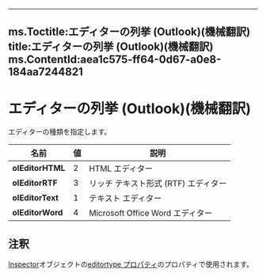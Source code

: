 

---
ms.Toctitle:エディターの列挙 (Outlook)(機械翻訳)
title:エディターの列挙 (Outlook)(機械翻訳)
ms.ContentId:aea1c575-ff64-0d67-a0e8-184aa7244821
---
# エディターの列挙 (Outlook)(機械翻訳)




エディターの種類を指定します。

|**名前**|**値**|**説明**|
|---|---|---|
|**olEditorHTML**|2|HTML エディター|
|**olEditorRTF**|3|リッチ テキスト形式 (RTF) エディター|
|**olEditorText**|1|テキスト エディター|
|**olEditorWord**|4|Microsoft Office Word エディター|



## 注釈
[Inspector](d7384756-669c-0549-1032-c3b864187994)オブジェクトの[editortype プロパティ](b19e552b-1e8a-8915-f793-396860910f40.md)のプロパティで使用されます。




